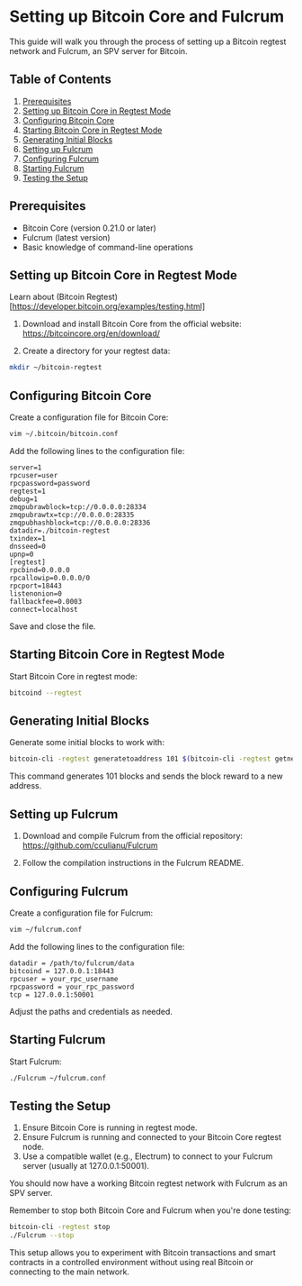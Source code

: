 
# Setting up Bitcoin Core and Fulcrum

This guide will walk you through the process of setting up a Bitcoin regtest network and Fulcrum, an SPV server for Bitcoin.

## Table of Contents

1. [Prerequisites](#prerequisites)
2. [Setting up Bitcoin Core in Regtest Mode](#setting-up-bitcoin-core-in-regtest-mode)
3. [Configuring Bitcoin Core](#configuring-bitcoin-core)
4. [Starting Bitcoin Core in Regtest Mode](#starting-bitcoin-core-in-regtest-mode)
5. [Generating Initial Blocks](#generating-initial-blocks)
6. [Setting up Fulcrum](#setting-up-fulcrum)
7. [Configuring Fulcrum](#configuring-fulcrum)
8. [Starting Fulcrum](#starting-fulcrum)
9. [Testing the Setup](#testing-the-setup)

## Prerequisites

- Bitcoin Core (version 0.21.0 or later)
- Fulcrum (latest version)
- Basic knowledge of command-line operations

## Setting up Bitcoin Core in Regtest Mode

Learn about (Bitcoin Regtest)[https://developer.bitcoin.org/examples/testing.html]

1. Download and install Bitcoin Core from the official website: https://bitcoincore.org/en/download/

2. Create a directory for your regtest data:

```bash
mkdir ~/bitcoin-regtest
```

## Configuring Bitcoin Core

Create a configuration file for Bitcoin Core:

```bash
vim ~/.bitcoin/bitcoin.conf
```

Add the following lines to the configuration file:


```
server=1
rpcuser=user
rpcpassword=password
regtest=1
debug=1
zmqpubrawblock=tcp://0.0.0.0:28334
zmqpubrawtx=tcp://0.0.0.0:28335
zmqpubhashblock=tcp://0.0.0.0:28336
datadir=./bitcoin-regtest
txindex=1
dnsseed=0
upnp=0
[regtest]
rpcbind=0.0.0.0
rpcallowip=0.0.0.0/0
rpcport=18443
listenonion=0
fallbackfee=0.0003
connect=localhost
```

Save and close the file.

## Starting Bitcoin Core in Regtest Mode

Start Bitcoin Core in regtest mode:

```bash
bitcoind --regtest
```

## Generating Initial Blocks

Generate some initial blocks to work with:

```bash
bitcoin-cli -regtest generatetoaddress 101 $(bitcoin-cli -regtest getnewaddress)
```

This command generates 101 blocks and sends the block reward to a new address.

## Setting up Fulcrum

1. Download and compile Fulcrum from the official repository: https://github.com/cculianu/Fulcrum

2. Follow the compilation instructions in the Fulcrum README.

## Configuring Fulcrum

Create a configuration file for Fulcrum:

```bash
vim ~/fulcrum.conf
```

Add the following lines to the configuration file:

```
datadir = /path/to/fulcrum/data
bitcoind = 127.0.0.1:18443
rpcuser = your_rpc_username
rpcpassword = your_rpc_password
tcp = 127.0.0.1:50001
```

Adjust the paths and credentials as needed.

## Starting Fulcrum

Start Fulcrum:

```bash
./Fulcrum ~/fulcrum.conf
```

## Testing the Setup

1. Ensure Bitcoin Core is running in regtest mode.
2. Ensure Fulcrum is running and connected to your Bitcoin Core regtest node.
3. Use a compatible wallet (e.g., Electrum) to connect to your Fulcrum server (usually at 127.0.0.1:50001).

You should now have a working Bitcoin regtest network with Fulcrum as an SPV server.

Remember to stop both Bitcoin Core and Fulcrum when you're done testing:

```bash
bitcoin-cli -regtest stop
./Fulcrum --stop
```

This setup allows you to experiment with Bitcoin transactions and smart contracts in a controlled environment without using real Bitcoin or connecting to the main network.
